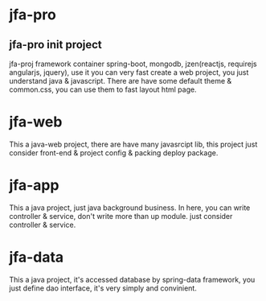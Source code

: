 # jfa-pro
jfa-pro init project
---
jfa-proj framework container spring-boot, mongodb, jzen(reactjs, requirejs angularjs, jquery), use it you can very fast create a web project, you just understand java & javascript. There are have some default theme & common.css, you can use them to fast layout html page.
# jfa-web
This a java-web project, there are have many javasrcipt lib, this project just consider front-end & project config & packing deploy package.
# jfa-app
This a java project, just java background business. In here, you can write controller & service, don't write more than up module. just consider controller & service.
# jfa-data
This a java project, it's accessed database by spring-data framework, you just define dao interface, it's very simply and convinient. 

